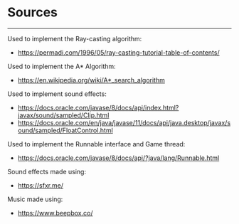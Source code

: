 # Sources
- - - 
Used to implement the Ray-casting algorithm:
- https://permadi.com/1996/05/ray-casting-tutorial-table-of-contents/

Used to implement the A* Algorithm:
- https://en.wikipedia.org/wiki/A*_search_algorithm

Used to implement sound effects:
- https://docs.oracle.com/javase/8/docs/api/index.html?javax/sound/sampled/Clip.html
- https://docs.oracle.com/en/java/javase/11/docs/api/java.desktop/javax/sound/sampled/FloatControl.html

Used to implement the Runnable interface and Game thread:
- https://docs.oracle.com/javase/8/docs/api/?java/lang/Runnable.html

Sound effects made using:
- https://sfxr.me/

Music made using:
- https://www.beepbox.co/
